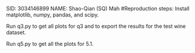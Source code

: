 SID: 3034146899
NAME: Shao-Qian (SQ) Mah
#Reproduction steps:
Install matplotlib, numpy, pandas, and scipy.

Run q3.py to get all plots for q3 and to export the results for the test wine dataset.

Run q5.py to get all the plots for 5.1.

